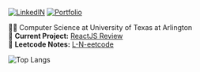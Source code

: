 <!-- https://img.shields.io/static/v1?label=LinkedIN&message=%20&color=blue&logo=linkedin -->
[![LinkedIN](https://img.shields.io/static/v1?label=LinkedIN&message=%20&color=blue&logo=linkedin)](ahref="https://www.linkedin.com/in/bishal0922/" ) 
[![Portfolio](https://img.shields.io/static/v1?label=Portfolio&message=%20&color=green)](https://www.bishalgiri.com/)



👨‍🎓 Computer Science at University of Texas at Arlington  
🚧 **Current Project:** [ReactJS Review](https://github.com/bishal0922/reactjs-review)
</br>
🚧 **Leetcode Notes:** [L-N-eetcode](https://github.com/bishal0922/-l-n-eetcode)


![Top Langs](https://github-readme-stats.vercel.app/api/top-langs/?username=bishal0922&layout=compact)


